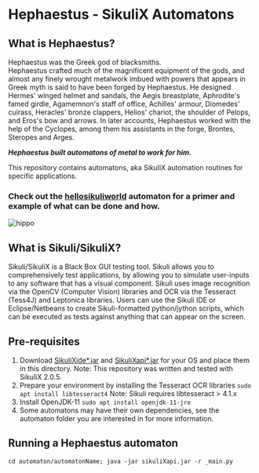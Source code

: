 # Hephaestus - SikuliX Automatons

## What is Hephaestus?
Hephaestus was the Greek god of blacksmiths.  
Hephaestus crafted much of the magnificent equipment of the gods, and almost any finely wrought metalwork imbued with powers that appears in Greek myth is said to have been forged by Hephaestus. 
He designed Hermes' winged helmet and sandals, the Aegis breastplate, Aphrodite's famed girdle, Agamemnon's staff of office, Achilles' armour, Diomedes' cuirass, Heracles' bronze clappers, Helios' chariot, the shoulder of Pelops, and Eros's bow and arrows. 
In later accounts, Hephaestus worked with the help of the Cyclopes, among them his assistants in the forge, Brontes, Steropes and Arges.

_**Hephaestus built automatons of metal to work for him.**_

This repository contains automatons, aka SikuliX automation routines for specific applications.  

### Check out the [hellosikuliworld](https://github.com/xasmodeanx/hephaestus/tree/main/automatons/hellosikuliworld) automaton for a primer and example of what can be done and how.

![hippo](https://thumbs.gfycat.com/UltimateOccasionalAustraliankestrel-size_restricted.gif)

## What is Sikuli/SikuliX?
Sikuli/SikuliX is a  Black Box GUI testing tool. 
Sikuli allows you to comprehensively test applications, by allowing you to simulate user-inputs to any software that has a visual component.
Sikuli uses image recognition via the OpenCV (Computer Vision) libraries and OCR via the Tesseract (Tess4J) and Leptonica libraries.
Users can use the Sikuli IDE or Eclipse/Netbeans to create Sikuli-formatted python/jython scripts, which can be executed as tests against anything that can appear on the screen.

## Pre-requisites
1. Download [SikuliXide*.jar](https://launchpad.net/sikuli/sikulix/2.0.5/+download/sikulixide-2.0.5.jar) and [SikuliXapi*.jar](https://launchpad.net/sikuli/sikulix/2.0.5/+download/sikulixapi-2.0.5.jar) for your OS and place them in this directory. 
Note: This repository was written and tested with SikuliX 2.0.5.
2. Prepare your environment by installing the Tesseract OCR libraries 
`sudo apt install libtesseract4` 
Note: Sikuli requires libtesseract > 4.1.x
3. Install OpenJDK-11
`sudo apt install openjdk-11-jre`
4. Some automatons may have their own dependencies, see the automaton folder you are interested in for more information.
 
## Running a Hephaestus automaton
`cd automaton/automatonName; java -jar sikuliXapi.jar -r _main.py`


